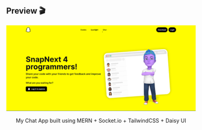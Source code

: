 <br/>

## Preview 🎬
![](https://github.com/Sai-Kumar-Kanuri/Snapchat-Clone/blob/main/public/preview.png)

<p align="center">
  My Chat App built using MERN + Socket.io + TailwindCSS + Daisy UI
</p>
